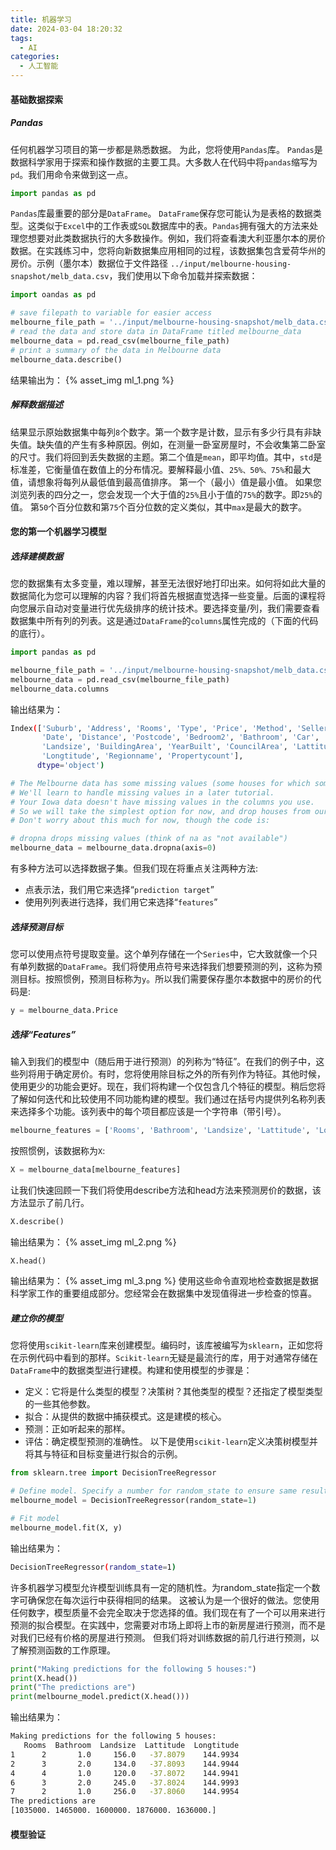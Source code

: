 ```yaml
---
title: 机器学习
date: 2024-03-04 18:20:32
tags:
  - AI
categories:
  - 人工智能
---
```


#### 基础数据探索

##### Pandas

任何机器学习项目的第一步都是熟悉数据。 为此，您将使用`Pandas`库。 `Pandas`是数据科学家用于探索和操作数据的主要工具。大多数人在代码中将`pandas`缩写为`pd`。我们用命令来做到这一点。
```python
import pandas as pd
```
<!-- more -->
`Pandas`库最重要的部分是`DataFrame`。 `DataFrame`保存您可能认为是表格的数据类型。这类似于`Excel`中的工作表或`SQL`数据库中的表。`Pandas`拥有强大的方法来处理您想要对此类数据执行的大多数操作。例如，我们将查看澳大利亚墨尔本的房价数据。在实践练习中，您将向新数据集应用相同的过程，该数据集包含爱荷华州的房价。示例（墨尔本）数据位于文件路径 `../input/melbourne-housing-snapshot/melb_data.csv`，我们使用以下命令加载并探索数据：
```python
import oandas as pd

# save filepath to variable for easier access
melbourne_file_path = '../input/melbourne-housing-snapshot/melb_data.csv'
# read the data and store data in DataFrame titled melbourne_data
melbourne_data = pd.read_csv(melbourne_file_path) 
# print a summary of the data in Melbourne data
melbourne_data.describe()
```
结果输出为：
{% asset_img ml_1.png %}

##### 解释数据描述

结果显示原始数据集中每列`8`个数字。第一个数字是计数，显示有多少行具有非缺失值。缺失值的产生有多种原因。例如，在测量一卧室房屋时，不会收集第二卧室的尺寸。我们将回到丢失数据的主题。第二个值是`mean`，即平均值。其中，`std`是标准差，它衡量值在数值上的分布情况。要解释最小值、`25%、50%、75%`和最大值，请想象将每列从最低值到最高值排序。 第一个（最小）值是最小值。 如果您浏览列表的四分之一，您会发现一个大于值的`25%`且小于值的`75%`的数字。即`25%`的值。 第`50`个百分位数和第`75`个百分位数的定义类似，其中`max`是最大的数字。

#### 您的第一个机器学习模型

##### 选择建模数据

您的数据集有太多变量，难以理解，甚至无法很好地打印出来。如何将如此大量的数据简化为您可以理解的内容？我们将首先根据直觉选择一些变量。后面的课程将向您展示自动对变量进行优先级排序的统计技术。要选择变量/列，我们需要查看数据集中所有列的列表。这是通过`DataFrame`的`columns`属性完成的（下面的代码的底行）。
```python
import pandas as pd

melbourne_file_path = '../input/melbourne-housing-snapshot/melb_data.csv'
melbourne_data = pd.read_csv(melbourne_file_path) 
melbourne_data.columns
```
输出结果为：
```bash
Index(['Suburb', 'Address', 'Rooms', 'Type', 'Price', 'Method', 'SellerG',
       'Date', 'Distance', 'Postcode', 'Bedroom2', 'Bathroom', 'Car',
       'Landsize', 'BuildingArea', 'YearBuilt', 'CouncilArea', 'Lattitude',
       'Longtitude', 'Regionname', 'Propertycount'],
      dtype='object')
```

```python
# The Melbourne data has some missing values (some houses for which some variables weren't recorded.)
# We'll learn to handle missing values in a later tutorial.  
# Your Iowa data doesn't have missing values in the columns you use. 
# So we will take the simplest option for now, and drop houses from our data. 
# Don't worry about this much for now, though the code is:

# dropna drops missing values (think of na as "not available")
melbourne_data = melbourne_data.dropna(axis=0)
```
有多种方法可以选择数据子集。但我们现在将重点关注两种方法:
- 点表示法，我们用它来选择“`prediction target`”
- 使用列列表进行选择，我们用它来选择“`features`”

##### 选择预测目标

您可以使用点符号提取变量。这个单列存储在一个`Series`中，它大致就像一个只有单列数据的`DataFrame`。我们将使用点符号来选择我们想要预测的列，这称为预测目标。按照惯例，预测目标称为`y`。所以我们需要保存墨尔本数据中的房价的代码是:
```python
y = melbourne_data.Price
```

##### 选择“Features”

输入到我们的模型中（随后用于进行预测）的列称为“特征”。在我们的例子中，这些列将用于确定房价。有时，您将使用除目标之外的所有列作为特征。其他时候，使用更少的功能会更好。现在，我们将构建一个仅包含几个特征的模型。稍后您将了解如何迭代和比较使用不同功能构建的模型。我们通过在括号内提供列名称列表来选择多个功能。该列表中的每个项目都应该是一个字符串（带引号）。
```python
melbourne_features = ['Rooms', 'Bathroom', 'Landsize', 'Lattitude', 'Longtitude']
```
按照惯例，该数据称为`X`:
```python
X = melbourne_data[melbourne_features]
```
让我们快速回顾一下我们将使用describe方法和head方法来预测房价的数据，该方法显示了前几行。
```python
X.describe()
```
输出结果为：
{% asset_img ml_2.png %}

```python
X.head()
```
输出结果为：
{% asset_img ml_3.png %}
使用这些命令直观地检查数据是数据科学家工作的重要组成部分。您经常会在数据集中发现值得进一步检查的惊喜。

##### 建立你的模型

您将使用`scikit-learn`库来创建模型。编码时，该库被编写为`sklearn`，正如您将在示例代码中看到的那样。`Scikit-learn`无疑是最流行的库，用于对通常存储在`DataFrame`中的数据类型进行建模。构建和使用模型的步骤是：
- 定义：它将是什么类型的模型？决策树？其他类型的模型？还指定了模型类型的一些其他参数。
- 拟合：从提供的数据中捕获模式。这是建模的核心。
- 预测：正如听起来的那样。
- 评估：确定模型预测的准确性。
以下是使用`scikit-learn`定义决策树模型并将其与特征和目标变量进行拟合的示例。
```python
from sklearn.tree import DecisionTreeRegressor

# Define model. Specify a number for random_state to ensure same results each run
melbourne_model = DecisionTreeRegressor(random_state=1)

# Fit model
melbourne_model.fit(X, y)
```
输出结果为：
```bash
DecisionTreeRegressor(random_state=1)
```
许多机器学习模型允许模型训练具有一定的随机性。为random_state指定一个数字可确保您在每次运行中获得相同的结果。 这被认为是一个很好的做法。您使用任何数字，模型质量不会完全取决于您选择的值。我们现在有了一个可以用来进行预测的拟合模型。在实践中，您需要对市场上即将上市的新房屋进行预测，而不是对我们已经有价格的房屋进行预测。 但我们将对训练数据的前几行进行预测，以了解预测函数的工作原理。
```python
print("Making predictions for the following 5 houses:")
print(X.head())
print("The predictions are")
print(melbourne_model.predict(X.head()))
```
输出结果为：
```bash
Making predictions for the following 5 houses:
   Rooms  Bathroom  Landsize  Lattitude  Longtitude
1      2       1.0     156.0   -37.8079    144.9934
2      3       2.0     134.0   -37.8093    144.9944
4      4       1.0     120.0   -37.8072    144.9941
6      3       2.0     245.0   -37.8024    144.9993
7      2       1.0     256.0   -37.8060    144.9954
The predictions are
[1035000. 1465000. 1600000. 1876000. 1636000.]
```

#### 模型验证


